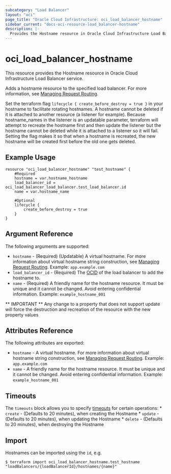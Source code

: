 ```yaml
---
subcategory: "Load Balancer"
layout: "oci"
page_title: "Oracle Cloud Infrastructure: oci_load_balancer_hostname"
sidebar_current: "docs-oci-resource-load_balancer-hostname"
description: |-
  Provides the Hostname resource in Oracle Cloud Infrastructure Load Balancer service
---
```


# oci_load_balancer_hostname
This resource provides the Hostname resource in Oracle Cloud Infrastructure Load Balancer service.

Adds a hostname resource to the specified load balancer. For more information, see
[Managing Request Routing](https://docs.cloud.oracle.com/iaas/Content/Balance/Tasks/managingrequest.htm).

Set the terraform flag `lifecycle { create_before_destroy = true }` in your hostname to facilitate rotating hostnames. 
A hostname cannot be deleted if it is attached to another resource (a listener for example).
Because hostname_names in the listener is an updatable parameter, terraform will attempt to recreate the hostname first and then update the listener but the hostname cannot be deleted while it is attached to a listener so it will fail.
Setting the flag makes it so that when a hostname is recreated, the new hostname will be created first before the old one gets deleted.

## Example Usage

```hcl
resource "oci_load_balancer_hostname" "test_hostname" {
	#Required
	hostname = var.hostname_hostname
	load_balancer_id = oci_load_balancer_load_balancer.test_load_balancer.id
	name = var.hostname_name

    #Optional
    lifecycle {
	    create_before_destroy = true
	}
}
```

## Argument Reference

The following arguments are supported:

* `hostname` - (Required) (Updatable) A virtual hostname. For more information about virtual hostname string construction, see [Managing Request Routing](https://docs.cloud.oracle.com/iaas/Content/Balance/Tasks/managingrequest.htm#routing).  Example: `app.example.com` 
* `load_balancer_id` - (Required) The [OCID](https://docs.cloud.oracle.com/iaas/Content/General/Concepts/identifiers.htm) of the load balancer to add the hostname to.
* `name` - (Required) A friendly name for the hostname resource. It must be unique and it cannot be changed. Avoid entering confidential information.  Example: `example_hostname_001` 


** IMPORTANT **
Any change to a property that does not support update will force the destruction and recreation of the resource with the new property values

## Attributes Reference

The following attributes are exported:

* `hostname` - A virtual hostname. For more information about virtual hostname string construction, see [Managing Request Routing](https://docs.cloud.oracle.com/iaas/Content/Balance/Tasks/managingrequest.htm#routing).  Example: `app.example.com` 
* `name` - A friendly name for the hostname resource. It must be unique and it cannot be changed. Avoid entering confidential information.  Example: `example_hostname_001` 

## Timeouts

The `timeouts` block allows you to specify [timeouts](https://registry.terraform.io/providers/oracle/oci/latest/docs/guides/changing_timeouts) for certain operations:
	* `create` - (Defaults to 20 minutes), when creating the Hostname
	* `update` - (Defaults to 20 minutes), when updating the Hostname
	* `delete` - (Defaults to 20 minutes), when destroying the Hostname


## Import

Hostnames can be imported using the `id`, e.g.

```
$ terraform import oci_load_balancer_hostname.test_hostname "loadBalancers/{loadBalancerId}/hostnames/{name}" 
```

